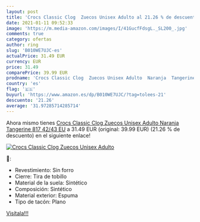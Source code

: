 ```yaml
---
layout: post
title: 'Crocs Classic Clog  Zuecos Unisex Adulto al 21.26 % de descuento'
date: 2021-01-11 09:52:33
image: 'https://m.media-amazon.com/images/I/41GucfFdsgL._SL200_.jpg'
comments: true
category: ofertas
author: ring
slug: 'B010WE7UJC-es'
actualPrice: 31.49 EUR
currency: EUR
price: 31.49
comparePrice: 39.99 EUR
prodname: 'Crocs Classic Clog  Zuecos Unisex Adulto  Naranja  Tangerine 817   42/43 EU'
country: 'es'
flag: '🇪🇸'
buyurl: 'https://www.amazon.es/dp/B010WE7UJC/?tag=tolees-21'
descuento: '21.26'
average: '31.97285714285714'
---
```


Ahora mismo tienes [Crocs Classic Clog  Zuecos Unisex Adulto  Naranja  Tangerine 817   42/43 EU](https://www.amazon.es/dp/B010WE7UJC/?tag=tolees-21) a 31.49 EUR (original: 39.99 EUR) (21.26 %  de descuento) en el siguiente enlace!

[![Crocs Classic Clog  Zuecos Unisex Adulto](https://m.media-amazon.com/images/I/41GucfFdsgL._SL200_.jpg)](https://www.amazon.es/dp/B010WE7UJC/?tag=tolees-21)

🔎:

- Revestimiento: Sin forro
- Cierre: Tira de tobillo
- Material de la suela: Sintético
- Composición: Sintético
- Material exterior: Espuma
- Tipo de tacón: Plano

[Visítala!!!](https://www.amazon.es/dp/B010WE7UJC/?tag=tolees-21)

